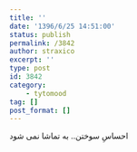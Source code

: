 ```yaml
---
title: ''
date: '1396/6/25 14:51:00'
status: publish
permalink: /3842
author: straxico
excerpt: ''
type: post
id: 3842
category:
    - tytomood
tag: []
post_format: []
---
```

احساسِ سوختن.. به تماشا نمی شود